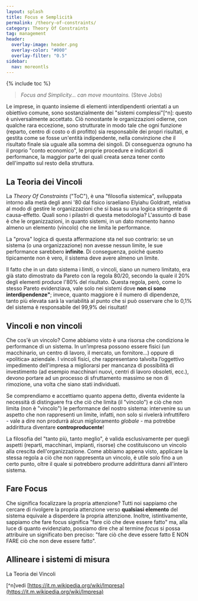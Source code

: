 ```yaml
---
layout:	splash
title: Focus e Semplicità
permalink: /theory-of-constraints/
category: Theory Of Constraints
tag: management
header:
  overlay-image: header.png
  overlay-color: "#000"
  overlay-filter: "0.5"
sidebar:
  nav: moreontls
---
```

{% include toc %}


>*Focus and Simplicity... can move mountains.*
> (Steve Jobs)

Le imprese, in quanto insieme di elementi interdipendenti orientati a un obiettivo comune, sono sostanzialmente dei "sistemi complessi"[^n]: questo è universalmente accettato. Ciò nonostante le organizzazioni odierne, con qualche rara eccezione, sono strutturate in modo tale che ogni funzione (reparto, centro di costo o di profitto) sia responsabile dei propri risultati, e gestita come se fosse un'entità indipendente, nella convinzione che il risultato finale sia uguale alla somma dei singoli. Di conseguenza ognuno ha il proprio "conto economico", le proprie procedure e indicatori di performance, la maggior parte dei quali creata senza tener conto dell'impatto sul resto della struttura.


## La Teoria dei Vincoli
La *Theory Of Constraints* ("ToC"), è una "filosofia sistemica", sviluppata intorno alla metà degli anni '80 dal fisico israeliano Elyiahu Goldratt, relativa al modo di gestire le organizzazioni che si basa su una logica stringente di causa-effetto. Quali sono i pilastri di questa metodologia? L'assunto di base è che le organizzazioni, in quanto sistemi, in un dato momento hanno almeno un elemento (vincolo) che ne limita le performance.

La "prova" logica di questa affermazione sta nel suo contrario: se un sistema (o una organizzazione) non avesse nessun limite, le sue performance sarebbero **infinite**. Di conseguenza, poiché questo tipicamente non è vero, il sistema deve avere almeno un limite.

Il fatto che in un dato sistema i limiti, o vincoli, siano un numero limitato, era già stato dimostrato da Pareto con la regola 80/20, secondo la quale il 20% degli elementi produce l'80% del risultato. Questa regola, però, come lo stesso Pareto evidenziava, vale solo nei sistemi dove **non ci sono interdipendenze"**; invece, quanto maggiore è il numero di dipendenze, tanto più elevata sarà la variabilità al punto che si può osservare che lo 0,1% del sistema è responsabile del 99,9% dei risultati!

## Vincoli e non vincoli

Che cos'è un vincolo? Come abbiamo visto è una risorsa che condiziona le performance di un sistema. In un’impresa possono essere fisici (un macchinario, un centro di lavoro, il mercato, un fornitore...) oppure di «politica» aziendale. I vincoli fisici, che rappresentano talvolta l’oggettivo impedimento dell’impresa a migliorarsi per mancanza di possibilità di investimento (ad esempio macchinari nuovi, centri di lavoro obsoleti, ecc.), devono portare ad un processo di sfruttamento massimo se non di rimozione, una volta che siano  stati individuati.

Se comprendiamo e accettiamo quanto appena detto, diventa evidente la necessità di distinguere fra che ciò che limita (il "vincolo") e ciò che non limita (non è "vincolo") le performance del nostro sistema: intervenire su un aspetto che non rappresenti un limite, infatti, non solo si rivelerà infruttifero - vale a dire non produrrà alcun miglioramento *globale* - ma potrebbe addirittura diventare **controproducente**!

La filosofia del "tanto più, tanto meglio", è valida esclusivamente per quegli aspetti (reparti, macchinari, impianti, risorse) che costituiscono un vincolo alla crescita dell'organizzazione. Come abbiamo appena visto, applicare la stessa regola a ciò che non rappresenta un vincolo, è utile solo fino a un certo punto, oltre il quale si potrebbero produrre addirittura danni all'intero sistema.

## Fare Focus

Che significa focalizzare la propria attenzione? Tutti noi sappiamo che cercare di rivolgere la propria attenzione verso **qualsiasi elemento** del sistema equivale a disperdere la propria attenzione. Inoltre, istintivamente, sappiamo che fare focus significa "fare ciò che deve essere fatto" ma, alla luce di quanto evidenziato, possiamo dire che al termine *focus* si possa attribuire un significato ben preciso: "fare ciò che deve essere fatto E NON FARE ciò che non deve essere fatto".

##  Allineare i sistemi di misura

La Teoria dei Vincoli 

[^n]vedi [https://it.m.wikipedia.org/wiki/Impresa](https://it.m.wikipedia.org/wiki/Impresa)
